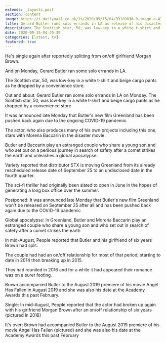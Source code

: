 ```yaml
---
extends: _layouts.post
section: content
image: https://i.dailymail.co.uk/1s/2020/09/15/04/33189838-0-image-a-47_1600139336397.jpg 
title: Gerard Butler runs solo errands in LA as release of his disaster movie Greenland is delayed again 
description: The Scottish star, 50, was low-key in a white t-shirt and beige cargo pants as he dropped by a convenience store. 
date: 2020-09-15-04-20-39 
categories: [latest, tv] 
featured: true 
--- 
```

He's single again after reportedly splitting from on/off girlfriend Morgan Brown.

And on Monday, Gerard Butler ran some solo errands in LA.

The Scottish star, 50, was low-key in a white t-shirt and beige cargo pants as he dropped by a convenience store.

Out and about: Gerard Butler ran some solo errands in LA on Monday. The Scottish star, 50, was low-key in a white t-shirt and beige cargo pants as he dropped by a convenience store

It was announced late Monday that Butler's new film Greenland has been pushed back again due to the ongoing COVID-19 pandemic.

The actor, who also produces many of his own projects including this one, stars with Morena Baccarin in the disaster movie. 

Butler and Baccarin play an estranged couple who share a young son and who set out on a perilous journey in search of safety after a comet strikes the earth and unleashes a global apocalypse.  

Variety reported that distributor STX is moving Greenland from its already rescheduled release date of September 25 to an undisclosed date in the fourth quarter. 

The sci-fi thriller had originally been slated to open in June in the hopes of generating a long box office over the summer. 

Postponed: It was announced late Monday that Butler's new film Greenland  won't be released on September 25 after all and has been pushed back again due to the COVID-19 pandemic 

Global apocalypse: In Greenland, Butler and Morena Baccarin play an estranged couple who share a young son and who set out in search of safety after a comet strikes the earth 

In mid-August, People reported that Butler and his girlfriend of six years Brown had split.

The couple had had an on/off relationship for most of that period, starting to date in 2014 then breaking up in 2015.

They had reunited in 2016 and for a while it had appeared their romance was on a surer footing.

Brown accompanied Butler to the August 2019 premiere of his movie Angel Has Fallen in August 2019 and she was also his date at the Academy Awards this past February. 

Single: In mid-August, People reported that the actor had broken up again with his girlfriend Morgan Brown after an on/off relationship of six years (pictured in 2018)

It's over: Brown had accompanied Butler to the August 2019 premiere of his movie Angel Has Fallen (pictured) and she was also his date at the Academy Awards this past February

